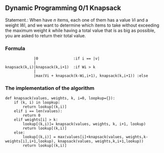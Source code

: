 ## Dynamic Programming 0/1 Knapsack

Statement.:
When have _n_ items, each one of them has a value _Vi_ and a weight _Wi_, and we want to determine which items to take without exceeding the maximum weight _k_ while having a total value that is as big as possible, you are asked to return their total value.

### Formula

```
             |0                :if i == |v|
             |
knapsack(k,i)|knapsack(k,i+1)  :if Wi > k
             |
             |max(Vi + knapsack(k-Wi,i+1), knapsack(k,i+1)) :else
```

### The implementation of the algorithm

```
def knapsack(values, weights, k, i=0, loopkup={}):
    if (k, i) in loopkup:
        return lookup[(k,i)]
    elif i == len(values):
        return 0
    elif weights[i] > k:
        lookup[(k,i)]= knapsack(values, weights, k, i+1, lookup)
        return lookup[(k,i)]
    else:
        lookup[(k,i)] = max(values[i]+knapsack(values, weights,k-weights[i],i+1,lookup), knapsack(values, weights,k,i+1,lookup))
        return lookup[(k,i)]
```


